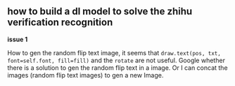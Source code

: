 ## how to build a dl model to solve the zhihu verification recognition

**issue 1**

How to gen the random flip text image, it seems that `draw.text(pos, txt, font=self.font, fill=fill)` and the `rotate` are not useful.
Google whether there is a solution to gen the random flip text in a image.
Or I can concat the images (random flip text images) to gen a new Image.